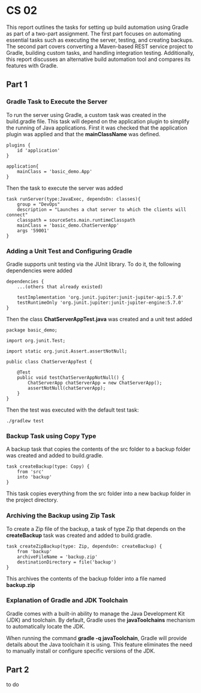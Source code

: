 # CS 02
This report outlines the tasks for setting up build automation using Gradle as part of a two-part assignment. 
The first part focuses on automating essential tasks such as executing the server, testing, and creating backups. 
The second part covers converting a Maven-based REST service project to Gradle, building custom tasks, and handling integration testing. 
Additionally, this report discusses an alternative build automation tool and compares its features with Gradle.

## Part 1
###  Gradle Task to Execute the Server 
To run the server using Gradle, a custom task was created in the build.gradle file. This task will depend on the application plugin to simplify the running of Java applications.
First it was checked that the application plugin was applied and that the **mainClassName** was defined.
```
plugins {
    id 'application'
}
```
```
application{
    mainClass = 'basic_demo.App'
}
```
Then the task to execute the server was added
```
task runServer(type:JavaExec, dependsOn: classes){
    group = "DevOps"
    description = "Launches a chat server to which the clients will connect"
    classpath = sourceSets.main.runtimeClasspath
    mainClass = 'basic_demo.ChatServerApp'
    args '59001'
}
```
### Adding a Unit Test and Configuring Gradle
Gradle supports unit testing via the JUnit library. To do it, the following dependencies were added
```
dependencies {
    ...(others that already existed)

    testImplementation 'org.junit.jupiter:junit-jupiter-api:5.7.0'
    testRuntimeOnly 'org.junit.jupiter:junit-jupiter-engine:5.7.0'
}
```
Then the class **ChatServerAppTest.java** was created and a unit test added
```
package basic_demo;

import org.junit.Test;

import static org.junit.Assert.assertNotNull;

public class ChatServerAppTest {

    @Test
    public void testChatServerAppNotNull() {
        ChatServerApp chatServerApp = new ChatServerApp();
        assertNotNull(chatServerApp);
    }
}
```
Then the test was executed with the default test task:
```
./gradlew test
```
### Backup Task using Copy Type
A backup task that copies the contents of the src folder to a backup folder was created and added to build.gradle.
```
task createBackup(type: Copy) {
    from 'src'
    into 'backup'
}
```
This task copies everything from the src folder into a new backup folder in the project directory.
### Archiving the Backup using Zip Task
To create a Zip file of the backup, a task of type Zip that depends on the **createBackup** task was created and added to build.gradle.
```
task createZipBackup(type: Zip, dependsOn: createBackup) {
    from 'backup'
    archiveFileName = 'backup.zip'
    destinationDirectory = file('backup')
}
```
This archives the contents of the backup folder into a file named **backup.zip**
### Explanation of Gradle and JDK Toolchain
Gradle comes with a built-in ability to manage the Java Development Kit (JDK) and toolchain. 
By default, Gradle uses the **javaToolchains** mechanism to automatically locate the JDK.

When running the command **gradle -q javaToolchain**, Gradle will provide details about the Java toolchain it is using. 
This feature eliminates the need to manually install or configure specific versions of the JDK.

## Part 2
to do
